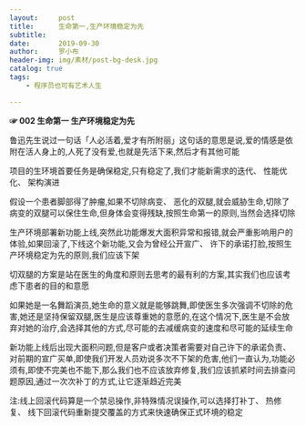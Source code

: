 ```yaml
---
layout:     post
title:      生命第一,生产环境稳定为先
subtitle:   
date:       2019-09-30
author:     罗小布
header-img: img/素材/post-bg-desk.jpg
catalog: true
tags:
    - 程序员也可有艺术人生

---
```




**☞ 002 生命第一 生产环境稳定为先**

鲁迅先生说过一句话「人必活着,爱才有所附丽」这句话的意思是说,爱的情感是依附在活人身上的,人死了没有爱,也就是先活下来,然后才有其他可能

项目的生环境首要任务是确保稳定,只有稳定了,我们才能新需求的迭代、 性能优化、 架构演进 

假设一个患者脚部得了肿瘤,如果不切除病变、 恶化的双腿,就会威胁生命,切除了病变的双腿可以保住生命,但身体会变得残缺,按照生命第一的原则,当然会选择切除

生产环境部署新功能上线,突然此功能爆发大面积异常和报错,就会严重影响用户的体验,如果回滚了,下线这个新功能,又会为曾经公开宣广、 许下的承诺打脸,按照生产环境稳定为先的原则,我们应该下架

切双腿的方案是站在医生的角度和原则去思考的最有利的方案,其实我们也应该考虑下患者的目的和意愿

如果她是一名舞蹈演员,她生命的意义就是能够跳舞,即使医生多次强调不切除的危害,她还是坚持保留双腿,医生是应该尊重她的意愿的,在这个情况下,医生是不会放弃对她的治疗,会选择其他的方式,尽可能的去减缓病变的速度和尽可能的延续生命

新功能上线后出现大面积问题,但是客户或者决策者需要对自己许下的承诺负责、 对前期的宣广买单,即使我们开发人员劝说多次不下架的危害,他们一直认为,功能必须有,即使不完美也不能下,那么我们也不应该放弃修复,我们应该抓紧时间去排查问题原因,通过一次次补丁的方式,让它逐渐趋近完美



注:线上回滚代码算是一个禁忌操作,非特殊情况误操作,可以选择打补丁、 热修复、 线下回滚代码重新提交覆盖的方式来快速确保正式环境的稳定







